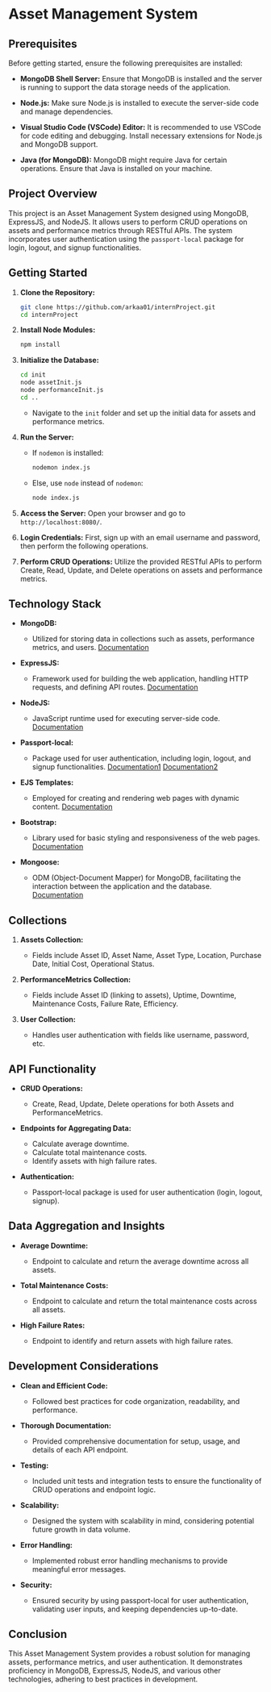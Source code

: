 # **Asset Management System**

## **Prerequisites**

Before getting started, ensure the following prerequisites are installed:

- **MongoDB Shell Server:**
  Ensure that MongoDB is installed and the server is running to support the data storage needs of the application.

- **Node.js:**
  Make sure Node.js is installed to execute the server-side code and manage dependencies.

- **Visual Studio Code (VSCode) Editor:**
  It is recommended to use VSCode for code editing and debugging. Install necessary extensions for Node.js and MongoDB support.

- **Java (for MongoDB):**
  MongoDB might require Java for certain operations. Ensure that Java is installed on your machine.

## **Project Overview**

This project is an Asset Management System designed using MongoDB, ExpressJS, and NodeJS. It allows users to perform CRUD operations on assets and performance metrics through RESTful APIs. The system incorporates user authentication using the `passport-local` package for login, logout, and signup functionalities.

## **Getting Started**

1. **Clone the Repository:**
   ```bash
   git clone https://github.com/arkaa01/internProject.git
   cd internProject
   ```

2. **Install Node Modules:**
   ```bash
   npm install
   ```

3. **Initialize the Database:**
   ```bash
   cd init
   node assetInit.js
   node performanceInit.js
   cd ..
   ```
   - Navigate to the `init` folder and set up the initial data for assets and performance metrics.

4. **Run the Server:**
   - If `nodemon` is installed:
     ```bash
     nodemon index.js
     ```
   - Else, use `node` instead of `nodemon`:
     ```bash
     node index.js
     ```

5. **Access the Server:**
   Open your browser and go to `http://localhost:8080/`.

6. **Login Credentials:**
   First, sign up with an email username and password, then perform the following operations.

7. **Perform CRUD Operations:**
   Utilize the provided RESTful APIs to perform Create, Read, Update, and Delete operations on assets and performance metrics.

## **Technology Stack**

- **MongoDB:**
  - Utilized for storing data in collections such as assets, performance metrics, and users. [Documentation](https://www.mongodb.com/docs/)

- **ExpressJS:**
  - Framework used for building the web application, handling HTTP requests, and defining API routes. [Documentation](https://devdocs.io/express/)

- **NodeJS:**
  - JavaScript runtime used for executing server-side code. [Documentation](https://nodejs.org/docs/latest/api/)

- **Passport-local:**
  - Package used for user authentication, including login, logout, and signup functionalities. [Documentation1](https://www.passportjs.org/packages/passport-local/) [Documentation2](https://www.npmjs.com/package/passport-local-mongoose)

- **EJS Templates:**
  - Employed for creating and rendering web pages with dynamic content. [Documentation](https://www.npmjs.com/package/ejs)

- **Bootstrap:**
  - Library used for basic styling and responsiveness of the web pages. [Documentation](https://getbootstrap.com/docs/5.3/getting-started/introduction/)

- **Mongoose:**
  - ODM (Object-Document Mapper) for MongoDB, facilitating the interaction between the application and the database. [Documentation](https://mongoosejs.com/docs/index.html)

## **Collections**

1. **Assets Collection:**
   - Fields include Asset ID, Asset Name, Asset Type, Location, Purchase Date, Initial Cost, Operational Status.

2. **PerformanceMetrics Collection:**
   - Fields include Asset ID (linking to assets), Uptime, Downtime, Maintenance Costs, Failure Rate, Efficiency.

3. **User Collection:**
   - Handles user authentication with fields like username, password, etc.

## **API Functionality**

- **CRUD Operations:**
  - Create, Read, Update, Delete operations for both Assets and PerformanceMetrics.

- **Endpoints for Aggregating Data:**
  - Calculate average downtime.
  - Calculate total maintenance costs.
  - Identify assets with high failure rates.

- **Authentication:**
  - Passport-local package is used for user authentication (login, logout, signup).

## **Data Aggregation and Insights**

- **Average Downtime:**
  - Endpoint to calculate and return the average downtime across all assets.

- **Total Maintenance Costs:**
  - Endpoint to calculate and return the total maintenance costs across all assets.

- **High Failure Rates:**
  - Endpoint to identify and return assets with high failure rates.

## **Development Considerations**

- **Clean and Efficient Code:**
  - Followed best practices for code organization, readability, and performance.

- **Thorough Documentation:**
  - Provided comprehensive documentation for setup, usage, and details of each API endpoint.

- **Testing:**
  - Included unit tests and integration tests to ensure the functionality of CRUD operations and endpoint logic.

- **Scalability:**
  - Designed the system with scalability in mind, considering potential future growth in data volume.

- **Error Handling:**
  - Implemented robust error handling mechanisms to provide meaningful error messages.

- **Security:**
  - Ensured security by using passport-local for user authentication, validating user inputs, and keeping dependencies up-to-date.

## **Conclusion**

This Asset Management System provides a robust solution for managing assets, performance metrics, and user authentication. It demonstrates proficiency in MongoDB, ExpressJS, NodeJS, and various other technologies, adhering to best practices in development.
